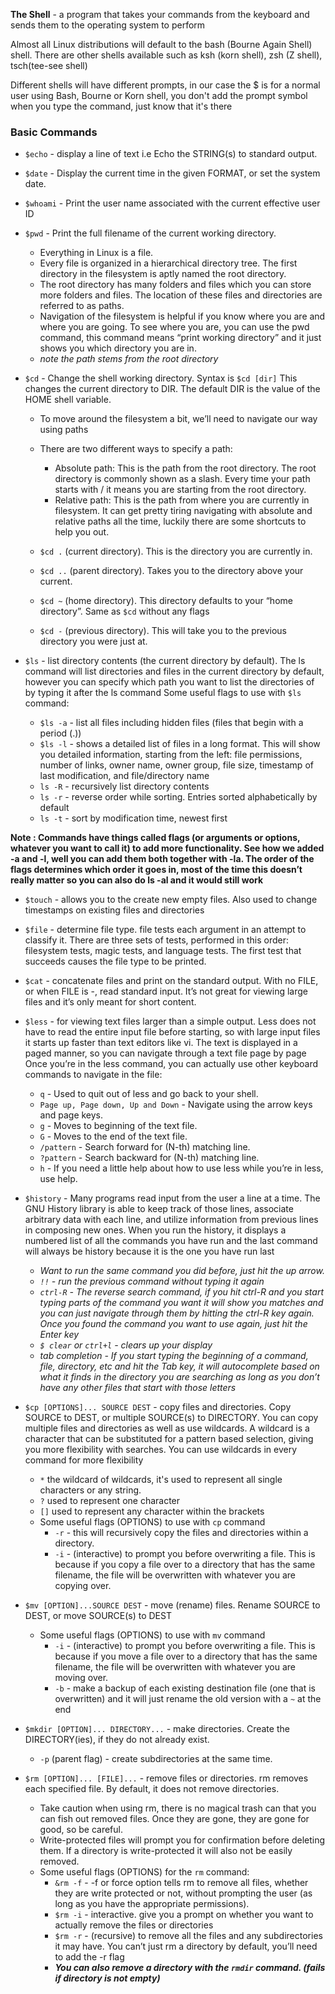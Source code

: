 **The Shell** - a program that takes your commands from the keyboard and sends them to the operating system to perform

Almost all Linux distributions will default to the bash (Bourne Again Shell) shell. There are other shells available such as ksh (korn shell), zsh (Z shell), tsch(tee-see shell)

Different shells will have different prompts, in our case the $ is for a normal user using Bash, Bourne or Korn shell, you don't add the prompt symbol when you type the command, just know that it's there

### Basic Commands

- `$echo` - display a line of text i.e Echo the STRING(s) to standard output.

- `$date` - Display the current time in the given FORMAT, or set the system date.

- `$whoami` - Print  the  user  name  associated  with the current effective user ID

- `$pwd` - Print the full filename of the current working directory.
  * Everything in Linux is a file. 
  * Every file is organized in a hierarchical directory tree. The first directory in the filesystem is aptly named the root directory. 
  * The root directory has many folders and files which you can store more folders and files. The location of these files and directories are referred to as paths.
  * Navigation of the filesystem is helpful if you know where you are and where you are going. To see where you are, you can use the pwd command, this command means “print working directory” and it just shows you which directory you are in.
  * *note the path stems from the root directory*

- `$cd` - Change the shell working directory. Syntax is `$cd [dir]`  This changes the current directory to DIR.  The default DIR is the value of the HOME shell variable.
  * To move around the filesystem a bit, we’ll need to navigate our way using paths
  * There are two different ways to specify a path:
     * Absolute path: This is the path from the root directory. The root directory is commonly shown as a slash. Every time your path starts with / it means you are starting from the root directory.
     * Relative path: This is the path from where you are currently in filesystem.
It can get pretty tiring navigating with absolute and relative paths all the time, luckily there are some shortcuts to help you out.

  * `$cd .` (current directory). This is the directory you are currently in.
  * `$cd ..` (parent directory). Takes you to the directory above your current.
  * `$cd ~` (home directory). This directory defaults to your “home directory”. Same as `$cd` without any flags
  * `$cd -` (previous directory). This will take you to the previous directory you were just at.

- `$ls` - list directory contents (the current directory by default). The ls command will list directories and files in the current directory by default, however you can specify which path you want to list the directories of by typing it after the ls command
Some useful flags to use with `$ls` command:
  * `$ls -a` - list all files including hidden files (files that begin with a period (.)) 
  * `$ls -l` - shows a detailed list of files in a long format. This will show you detailed information, starting from the left: file permissions, number of links, owner name, owner group, file size, timestamp of last modification, and file/directory name
  * `ls -R` - recursively list directory contents
  * `ls -r` - reverse order while sorting. Entries sorted alphabetically by default
  * `ls -t` - sort by modification time, newest first

**Note : Commands have things called flags (or arguments or options, whatever you want to call it) to add more functionality. See how we added -a and -l, well you can add them both together with -la. The order of the flags determines which order it goes in, most of the time this doesn’t really matter so you can also do ls -al and it would still work**

- `$touch` - allows you to the create new empty files. Also used to change timestamps on existing files and directories

- `$file` - determine file type. file tests each argument in an attempt to classify it. There are three sets of tests, performed in this order: filesystem tests, magic tests, and language tests. The first test that succeeds causes the file type to be printed.

- `$cat` - concatenate files and print on the standard output. With no FILE, or when FILE is -, read standard input.
It’s not great for viewing large files and it’s only meant for short content.

- `$less` - for viewing text files larger than a simple output. Less  does  not  have to read the entire input file before starting, so with large input files it starts up faster than text editors  like vi.
The text is displayed in a paged manner, so you can navigate through a text file page by page
Once you’re in the less command, you can actually use other keyboard commands to navigate in the file:
  * `q` - Used to quit out of less and go back to your shell.
  * `Page up, Page down, Up and Down` - Navigate using the arrow keys and page keys.
  * `g` - Moves to beginning of the text file.
  * `G` - Moves to the end of the text file.
  * `/pattern` - Search forward for (N-th) matching line.
  * `?pattern` - Search backward for (N-th) matching line.
  * `h` - If you need a little help about how to use less while you’re in less, use help.

- `$history` - Many programs read input from the user a line at a time. The GNU History library is able to keep track of those lines, associate arbitrary data with each line, and utilize information  from  previous  lines  in composing new ones.
When you run the history, it displays a numbered list of all the commands you have run and the last command will always be history because it is the one you have run last
  * *Want to run the same command you did before, just hit the up arrow.*
  * *`!!` - run the previous command without typing it again*
  * *`ctrl-R` - The reverse search command, if you hit ctrl-R and you start typing parts of the command you want it will show you matches and you can just navigate through them by hitting the ctrl-R key again. Once you found the command you want to use again, just hit the Enter key*
  * *`$ clear` or `ctrl+l` - clears up your display*
  * *tab completion - If you start typing the beginning of a command, file, directory, etc and hit the Tab key, it will autocomplete based on what it finds in the directory you are searching as long as you don’t have any other files that start with those letters*

- `$cp [OPTIONS]... SOURCE DEST` - copy files and directories. Copy SOURCE to DEST, or multiple SOURCE(s) to DIRECTORY.
You can copy multiple files and directories as well as use wildcards. A wildcard is a character that can be substituted for a pattern based selection, giving you more flexibility with searches. You can use wildcards in every command for more flexibility
  - `*` the wildcard of wildcards, it's used to represent all single characters or any string.
  - `?` used to represent one character
  - `[]` used to represent any character within the brackets
  * Some useful flags (OPTIONS) to use with `cp` command
    * `-r` - this will recursively copy the files and directories within a directory.
    * `-i` - (interactive) to prompt you before overwriting a file. This is because if you copy a file over to a directory that has the same filename, the file will be overwritten with whatever you are copying over.

- `$mv [OPTION]...SOURCE DEST` - move (rename) files. Rename SOURCE to DEST, or move SOURCE(s) to DEST 
  * Some useful flags (OPTIONS) to use with `mv` command
    * `-i` - (interactive) to prompt you before overwriting a file. This is because if you move a file over to a directory that has the same filename, the file will be overwritten with whatever you are moving over.
    * `-b` - make a backup of each existing destination file (one that is overwritten) and it will just rename the old version with a `~` at the end

- `$mkdir [OPTION]... DIRECTORY...` - make directories. Create the DIRECTORY(ies), if they do not already exist.
  * `-p` (parent flag) - create subdirectories at the same time.

- `$rm [OPTION]... [FILE]...` - remove files or directories. rm removes each specified file. By default, it does not remove directories.
  * Take caution when using rm, there is no magical trash can that you can fish out removed files. Once they are gone, they are gone for good, so be careful.
  * Write-protected files will prompt you for confirmation before deleting them. If a directory is write-protected it will also not be easily removed.
  * Some useful flags (OPTIONS) for the `rm` command:
    * `&rm -f` - -f or force option tells rm to remove all files, whether they are write protected or not, without prompting the user (as long as you have the appropriate permissions).
    * `$rm -i` - interactive. give you a prompt on whether you want to actually remove the files or directories
    * `$rm -r` -  (recursive) to remove all the files and any subdirectories it may have. You can’t just rm a directory by default, you’ll need to add the -r flag 
    * ***You can also remove a directory with the `rmdir` command. (fails if directory is not empty)***
    